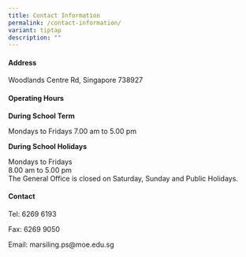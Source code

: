```yaml
---
title: Contact Information
permalink: /contact-information/
variant: tiptap
description: ""
---
```

<h4><strong>Address</strong></h4>
<p>Woodlands Centre Rd, Singapore 738927</p>
<p></p>
<h4><strong>Operating Hours</strong></h4>
<p><strong>During School Term</strong>
</p>
<p>Mondays to Fridays 7.00 am to 5.00 pm</p>
<p><strong>During School Holidays</strong>
</p>
<p>Mondays to Fridays
<br>8.00 am to 5.00 pm
<br>The General Office is closed on Saturday, Sunday and Public Holidays.</p>
<h4><strong>Contact</strong></h4>
<p>Tel: 6269 6193</p>
<p>Fax: 6269 9050</p>
<p>Email: marsiling.ps@moe.edu.sg</p>